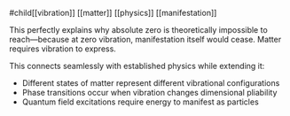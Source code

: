 #child[[vibration]] [[matter]] [[physics]] [[manifestation]] 

This perfectly explains why absolute zero is theoretically impossible to reach—because at zero vibration, manifestation itself would cease. Matter requires vibration to express.

This connects seamlessly with established physics while extending it:

- Different states of matter represent different vibrational configurations
- Phase transitions occur when vibration changes dimensional pliability
- Quantum field excitations require energy to manifest as particles